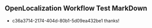 ## OpenLocalization Workflow Test MarkDown
* c36a3714-2174-404d-80b1-5d09ea432be1 thanks!

<!--HONumber=Aug16_HO4-->


